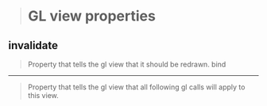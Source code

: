 >GL view properties
>==================
>
invalidate
----------
>Property that tells the gl view that it should be redrawn.
bind
----
>Property that tells the gl view that all following gl calls will apply to this view.
